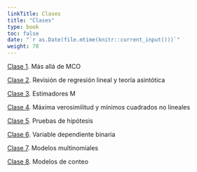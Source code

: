 ```yaml
---
linkTitle: Clases
title: "Clases"
type: book
toc: false
date: "`r as.Date(file.mtime(knitr::current_input()))`"
weight: 70
---
```


[Clase 1](https://ecnii-2021.netlify.app/clases/clase_1.html#1). Más allá de MCO

[Clase 2](https://ecnii-2021.netlify.app/clases/clase_2.html#1). Revisión de regresión lineal y teoría asintótica

[Clase 3](https://ecnii-2021.netlify.app/clases/clase_3.html#1). Estimadores M

[Clase 4](https://ecnii-2021.netlify.app/clases/clase_4.html#1). Máxima verosimilitud y mínimos cuadrados no lineales

[Clase 5](https://ecnii-2021.netlify.app/clases/clase_5.html#1). Pruebas de hipótesis

[Clase 6](https://ecnii-2021.netlify.app/clases/clase_6.html#1). Variable dependiente binaria

[Clase 7](https://ecnii-2021.netlify.app/clases/clase_7.html#1). Modelos multinomiales

[Clase 8](https://ecnii-2021.netlify.app/clases/clase_8.html#1). Modelos de conteo